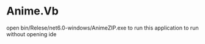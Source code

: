 # Anime.Vb

open bin/Relese/net6.0-windows/AnimeZIP.exe to run this application  to run without opening ide
